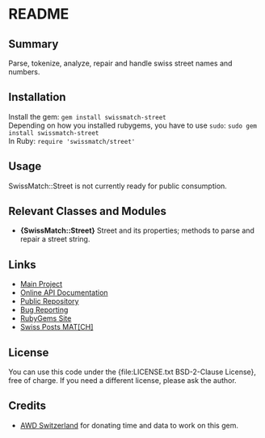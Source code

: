 README
======


Summary
-------
Parse, tokenize, analyze, repair and handle swiss street names and numbers.


Installation
------------
Install the gem: `gem install swissmatch-street`  
Depending on how you installed rubygems, you have to use `sudo`:
`sudo gem install swissmatch-street`  
In Ruby: `require 'swissmatch/street'`


Usage
-----
SwissMatch::Street is not currently ready for public consumption.


Relevant Classes and Modules
----------------------------
* __{SwissMatch::Street}__
  Street and its properties; methods to parse and repair a street string.


Links
-----

* [Main Project](https://github.com/apeiros/swissmatch)
* [Online API Documentation](http://rdoc.info/github/apeiros/swissmatch-location/)
* [Public Repository](https://github.com/apeiros/swissmatch-location)
* [Bug Reporting](https://github.com/apeiros/swissmatch-location/issues)
* [RubyGems Site](https://rubygems.org/gems/swissmatch-location)
* [Swiss Posts MAT[CH]](http://www.post.ch/match)


License
-------

You can use this code under the {file:LICENSE.txt BSD-2-Clause License}, free of charge.
If you need a different license, please ask the author.


Credits
-------

* [AWD Switzerland](http://www.awd.ch/) for donating time and data to work on this gem.
